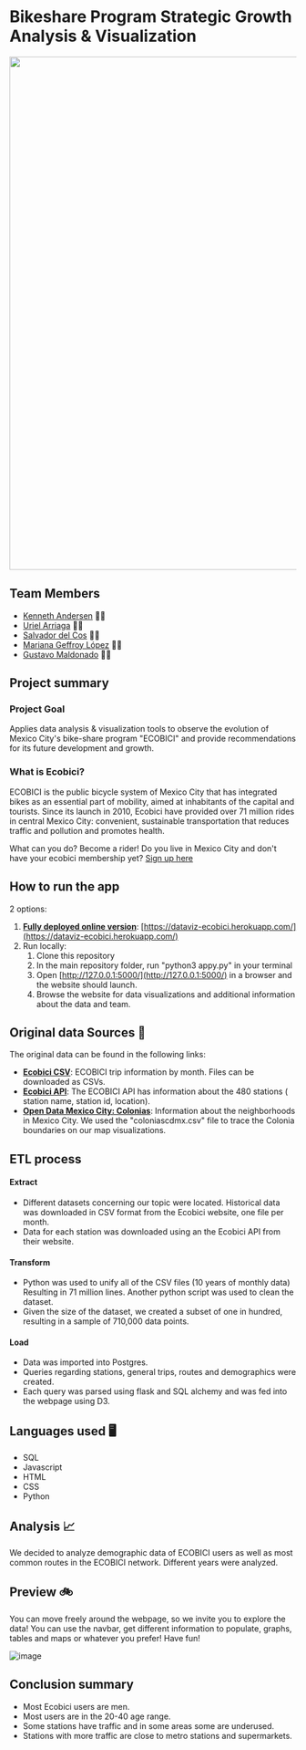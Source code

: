 # Bikeshare Program Strategic Growth Analysis & Visualization

<p align="center">
  <img width="900" src="https://github.com/kennethcandersen/Bikeshare-Program-Strategic-Growth-Analysis-And-Visualization/blob/main/static/Images/ecobici_tour_gif.gif)">
</p>

## Team Members
* [Kenneth Andersen](https://github.com/kennethcandersen) 🚴‍♂️ 
* [Uriel Arriaga](https://github.com/Momoyactly) 🚴‍♂️
* [Salvador del Cos](https://github.com/Fispit) 🚴‍♂️
* [Mariana Geffroy López](https://github.com/mgeffroy) 🚴‍♀️
* [Gustavo Maldonado](https://github.com/MBGUS) 🚴‍♂️

## Project summary 

### Project Goal
Applies data analysis & visualization tools to observe the evolution of Mexico City's bike-share program "ECOBICI" and provide recommendations for its future development and growth.

### What is Ecobici? 
ECOBICI is the public bicycle system of Mexico City that has integrated bikes as an essential part of mobility, aimed at inhabitants of the capital and tourists. Since its launch in 2010, Ecobici have provided over 71 million rides in central Mexico City: convenient, sustainable transportation that reduces traffic and pollution and promotes health.

What can you do? Become a rider! Do you live in Mexico City and don't have your ecobici membership yet? [Sign up here](https://www.ecobici.cdmx.gob.mx/es/registro/inicio)

## How to run the app
2 options:
1. **[Fully deployed online version](https://dataviz-ecobici.herokuapp.com/)**: [https://dataviz-ecobici.herokuapp.com/](https://dataviz-ecobici.herokuapp.com/)
2. Run locally:
     1. Clone this repository
     2. In the main repository folder, run "python3 appy.py" in your terminal
     3. Open [http://127.0.0.1:5000/](http://127.0.0.1:5000/) in a browser and the website should launch. 
     4. Browse the website for data visualizations and additional information about the data and team. 

## Original data Sources 📁 
The original data can be found in the following links: 
- [**Ecobici CSV**](https://www.ecobici.cdmx.gob.mx/es/informacion-del-servicio/open-data): ECOBICI trip information by month. Files can be downloaded as CSVs. 
- [**Ecobici API**](https://www.ecobici.cdmx.gob.mx/es/informacion-del-servicio/open-data): The ECOBICI API has information about the 480 stations ( station name, station id, location). 
- [**Open Data Mexico City: Colonias**](https://datos.cdmx.gob.mx/dataset/coloniascdmx): Information about the neighborhoods in Mexico City. We used the "coloniascdmx.csv" file to trace the Colonia boundaries on our map visualizations. 

## ETL process 
#### Extract
- Different datasets concerning our topic were located. Historical data was downloaded in CSV format from the Ecobici website, one file per month.
- Data for each station was downloaded using an the Ecobici API from their website.
#### Transform
- Python was used to unify all of the CSV files (10 years of monthly data) Resulting in 71 million lines. Another python script was used to clean the dataset.
- Given the size of the dataset, we created a subset of one in hundred, resulting in a sample of 710,000 data points.
#### Load
- Data was imported into Postgres.
- Queries regarding stations, general trips, routes and demographics were created.
- Each query was parsed using flask and SQL alchemy and was fed into the webpage using D3.

## Languages used 🖥️
- SQL 
- Javascript
- HTML 
- CSS 
- Python

## Analysis 📈
We decided to analyze demographic data of ECOBICI users as well as most common routes in the ECOBICI network. Different years were analyzed. 

## Preview 🚲
You can move freely around the webpage, so we invite you to explore the data! You can use the navbar, get different information to populate, graphs, tables and maps or whatever you prefer! Have fun!

![image](https://github.com/mgeffroy/P2-Ecobici_insights_and_recommendations/blob/main/static/Images/ecobici_tour_gif.gif)


## Conclusion summary 
- Most Ecobici users are men.
- Most users are in the 20-40 age range. 
- Some stations have traffic and in some areas some are underused. 
- Stations with more traffic are close to metro stations and supermarkets. 




